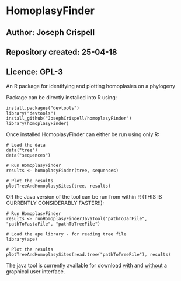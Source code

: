 # HomoplasyFinder
## Author: Joseph Crispell
## Repository created: 25-04-18
## Licence: GPL-3
An R package for identifying and plotting homoplasies on a phylogeny

Package can be directly installed into R using:
```
install.packages("devtools")
library("devtools")
install_github("JosephCrispell/homoplasyFinder")
library(homoplasyFinder)
```

Once installed HomoplasyFinder can either be run using only R:
```
# Load the data
data("tree")
data("sequences")

# Run HomoplasyFinder
results <- homoplasyFinder(tree, sequences)

# Plot the results
plotTreeAndHomoplasySites(tree, results)
```
OR the Java version of the tool can be run from within R (THIS IS CURRENTLY CONSIDERABLY FASTER!!):
```
# Run HomoplasyFinder
results <- runHomoplasyFinderJavaTool("pathToJarFile", "pathToFastaFile", "pathToTreeFile")

# Load the ape library - for reading tree file
library(ape)

# Plot the results
plotTreeAndHomoplasySites(read.tree("pathToTreeFile"), results)
```
The java tool is currently available for download [with](https://github.com/JosephCrispell/Java/blob/master/ExecutableJarFiles/HomoplasyFinder_v1.jar) and [without](https://github.com/JosephCrispell/Java/blob/master/ExecutableJarFiles/HomoplasyFinder_25-04-18.jar) a graphical user interface.
